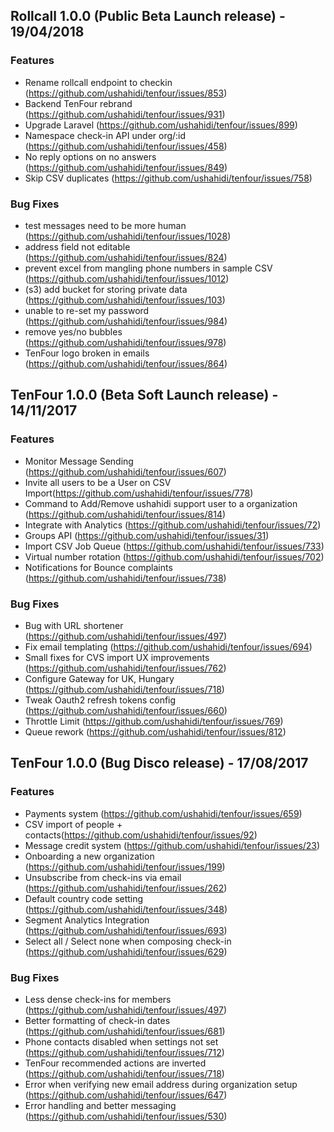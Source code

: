 Rollcall 1.0.0 (Public Beta Launch release) - 19/04/2018
-------------------------------------

### Features

* Rename rollcall endpoint to checkin (https://github.com/ushahidi/tenfour/issues/853) 
* Backend TenFour rebrand (https://github.com/ushahidi/tenfour/issues/931) 
* Upgrade Laravel (https://github.com/ushahidi/tenfour/issues/899)
* Namespace check-in API under org/:id (https://github.com/ushahidi/tenfour/issues/458)
* No reply options on no answers (https://github.com/ushahidi/tenfour/issues/849)
* Skip CSV duplicates (https://github.com/ushahidi/tenfour/issues/758)

### Bug Fixes
* test messages need to be more human  (https://github.com/ushahidi/tenfour/issues/1028)
* address field not editable (https://github.com/ushahidi/tenfour/issues/824)
* prevent excel from mangling phone numbers in sample CSV (https://github.com/ushahidi/tenfour/issues/1012)
* (s3) add bucket for storing private data (https://github.com/ushahidi/tenfour/issues/103) 
* unable to re-set my password (https://github.com/ushahidi/tenfour/issues/984)
* remove yes/no bubbles (https://github.com/ushahidi/tenfour/issues/978)
* TenFour logo broken in emails (https://github.com/ushahidi/tenfour/issues/864)


TenFour 1.0.0 (Beta Soft Launch release) - 14/11/2017
-------------------------------------

### Features

* Monitor Message Sending (https://github.com/ushahidi/tenfour/issues/607) 
* Invite all users to be a User on CSV Import(https://github.com/ushahidi/tenfour/issues/778) 
* Command to Add/Remove ushahidi support user to a organization (https://github.com/ushahidi/tenfour/issues/814)
* Integrate with Analytics (https://github.com/ushahidi/tenfour/issues/72)
* Groups API (https://github.com/ushahidi/tenfour/issues/31)
* Import CSV Job Queue (https://github.com/ushahidi/tenfour/issues/733)
* Virtual number rotation (https://github.com/ushahidi/tenfour/issues/702)
* Notifications for Bounce complaints (https://github.com/ushahidi/tenfour/issues/738)

### Bug Fixes
* Bug with URL shortener (https://github.com/ushahidi/tenfour/issues/497)
* Fix email templating (https://github.com/ushahidi/tenfour/issues/694)
* Small fixes for CVS import UX improvements (https://github.com/ushahidi/tenfour/issues/762)
* Configure Gateway for UK, Hungary (https://github.com/ushahidi/tenfour/issues/718) 
* Tweak Oauth2 refresh tokens config (https://github.com/ushahidi/tenfour/issues/660)
* Throttle Limit (https://github.com/ushahidi/tenfour/issues/769)
* Queue rework (https://github.com/ushahidi/tenfour/issues/812)



TenFour 1.0.0 (Bug Disco release) - 17/08/2017
-------------------------------------

### Features

* Payments system (https://github.com/ushahidi/tenfour/issues/659) 
* CSV import of people + contacts(https://github.com/ushahidi/tenfour/issues/92) 
* Message credit system (https://github.com/ushahidi/tenfour/issues/23)
* Onboarding a new organization (https://github.com/ushahidi/tenfour/issues/199)
* Unsubscribe from check-ins via email (https://github.com/ushahidi/tenfour/issues/262)
* Default country code setting (https://github.com/ushahidi/tenfour/issues/348)
* Segment Analytics Integration (https://github.com/ushahidi/tenfour/issues/693)
* Select all / Select none when composing check-in (https://github.com/ushahidi/tenfour/issues/629)

### Bug Fixes
* Less dense check-ins for members (https://github.com/ushahidi/tenfour/issues/497)
* Better formatting of check-in dates (https://github.com/ushahidi/tenfour/issues/681)
* Phone contacts disabled when settings not set (https://github.com/ushahidi/tenfour/issues/712)
* TenFour recommended actions are inverted (https://github.com/ushahidi/tenfour/issues/718) 
* Error when verifying new email address during organization setup (https://github.com/ushahidi/tenfour/issues/647)
* Error handling and better messaging (https://github.com/ushahidi/tenfour/issues/530)

